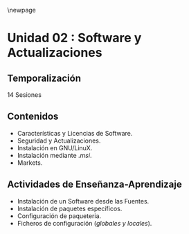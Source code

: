 \newpage 

# Unidad 02 : Software y Actualizaciones

## Temporalización

14 Sesiones

## Contenidos

* Características y Licencias de Software.
* Seguridad y Actualizaciones.
* Instalación en GNU/LinuX.
* Instalación mediante .*msi*.
* Markets.

## Actividades de Enseñanza-Aprendizaje

* Instalación de un Software desde las Fuentes.
* Instalación de paquetes específicos.
* Configuración de paqueteria.
* Ficheros de configuración (*globales y locales*).